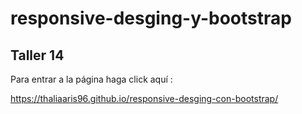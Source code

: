 # responsive-desging-y-bootstrap
<h2>Taller 14</h2>
<p>Para entrar a la página haga click aquí :</p>

https://thaliaaris96.github.io/responsive-desging-con-bootstrap/
